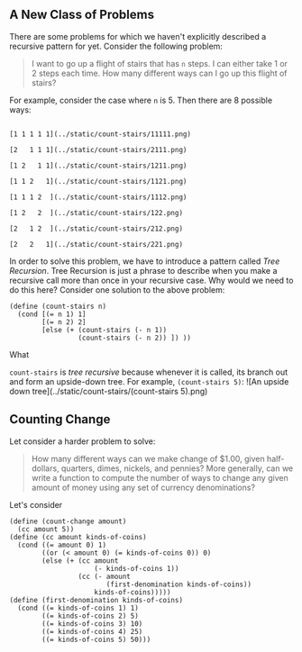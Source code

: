 ## A New Class of Problems
There are some problems for which we haven't explicitly described a recursive pattern for yet.
Consider the following problem:

> I want to go up a flight of stairs that has `n` steps. I can either take 1 or 2 steps each time. How many different ways can I go up this flight of stairs?

For example, consider the case where `n` is 5. Then there are 8 possible ways:

<code>
[1 1 1 1 1](../static/count-stairs/11111.png)<br>
[2   1 1 1](../static/count-stairs/2111.png)<br>
[1 2   1 1](../static/count-stairs/1211.png)<br>
[1 1 2   1](../static/count-stairs/1121.png)<br>
[1 1 1 2  ](../static/count-stairs/1112.png)<br>
[1 2   2  ](../static/count-stairs/122.png)<br>
[2   1 2  ](../static/count-stairs/212.png)<br>
[2   2   1](../static/count-stairs/221.png)
</code>

In order to solve this problem, we have to introduce a pattern called *Tree Recursion*. Tree Recursion is just a phrase to describe when you make a recursive call more than once in your recursive case. Why would we need to do this here? Consider one solution to the above problem:

```
(define (count-stairs n)
  (cond [(= n 1) 1]
        [(= n 2) 2]
        [else (+ (count-stairs (- n 1))
                 (count-stairs (- n 2)) ]) ))
```

What


`count-stairs` is *tree recursive* because whenever it is called, its branch out and form an upside-down tree. For example, `(count-stairs 5)`:
![An upside down tree](../static/count-stairs/\(count-stairs 5\).png)

## Counting Change
Let consider a harder problem to solve:

> How many different ways can we make change of $1.00, given half-dollars, quarters, dimes, nickels, and pennies? More generally, can we write a function to compute the number of ways to change any given amount of money using any set of currency denominations?

Let's consider 


<!-- TODO: Use a sentence to represent denominations instead? -->

```
(define (count-change amount)
  (cc amount 5))
(define (cc amount kinds-of-coins)
  (cond ((= amount 0) 1)
        ((or (< amount 0) (= kinds-of-coins 0)) 0)
        (else (+ (cc amount
                     (- kinds-of-coins 1))
                 (cc (- amount
                        (first-denomination kinds-of-coins))
                     kinds-of-coins)))))
(define (first-denomination kinds-of-coins)
  (cond ((= kinds-of-coins 1) 1)
        ((= kinds-of-coins 2) 5)
        ((= kinds-of-coins 3) 10)
        ((= kinds-of-coins 4) 25)
        ((= kinds-of-coins 5) 50)))
```
